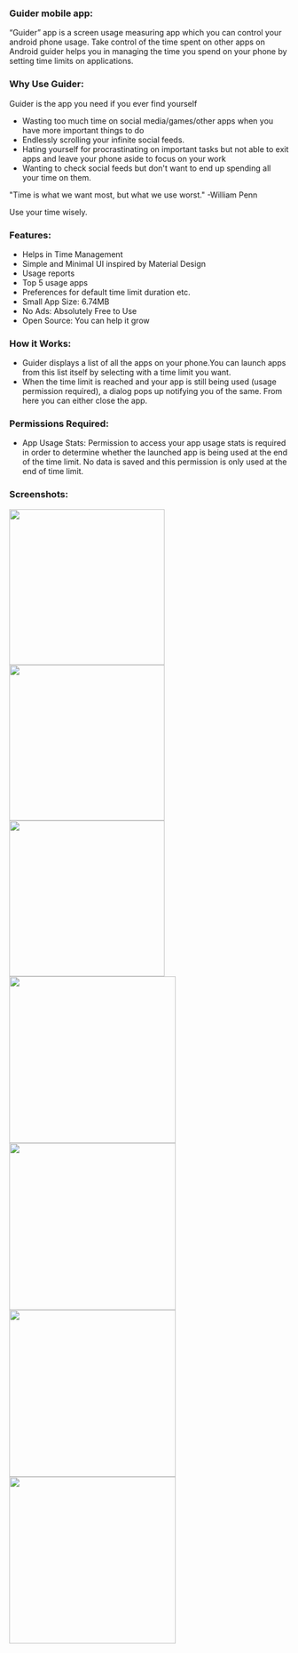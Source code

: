 ### **Guider mobile app:**

“Guider” app is a screen usage measuring app which you can control your android phone usage.
Take control of the time spent on other apps on Android guider helps you in managing the time you spend on your phone by setting time limits on applications.

### **Why Use Guider:**

Guider is the app you need if you ever find yourself

- Wasting too much time on social media/games/other apps when you have more important things to do 
- Endlessly scrolling your infinite social feeds.
- Hating yourself for procrastinating on important tasks but not able to exit apps and leave your phone aside to focus on your work 
- Wanting to check social feeds but don't want to end up spending all your time on them.

"Time is what we want most, but what we use worst." -William Penn

Use your time wisely.

### **Features:**

- Helps in Time Management 
- Simple and Minimal UI inspired by Material Design  
- Usage reports 
- Top 5 usage apps 
- Preferences for default time limit duration etc. 
- Small App Size: 6.74MB 
- No Ads: Absolutely Free to Use 
- Open Source: You can help it grow

### **How it Works:**

- Guider displays a list of all the apps on your phone.You can launch apps from this list itself by selecting with a time limit you want. 
- When the time limit is reached and your app is still being used (usage permission required), a dialog pops up notifying you of the same. From here you can either close the app. 

### **Permissions Required:**

- App Usage Stats: Permission to access your app usage stats is required in order to determine whether the launched app is being used at the end of the time limit.
No data is saved and this permission is only used at the end of time limit. 

### **Screenshots:**

<img src ="screenshots/start.jpeg" width="280" heigth="380">   <img src ="screenshots/home.jpeg" width="280" heigth="380"> <img src ="screenshots/report.jpeg" width="280" heigth="380">
<img src ="screenshots/summery.jpeg" width="300" heigth="400">  <img src ="screenshots/advice.jpeg" width="300" heigth="400">
<img src ="screenshots/schedule_time.jpeg" width="300" heigth="400"> <img src ="screenshots/notification.jpeg" width="300" heigth="400">

